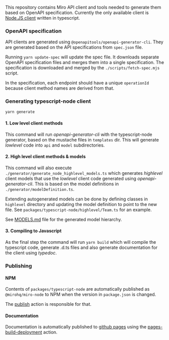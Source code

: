 This repository contains Miro API client and tools needed to generate them based on OpenAPI specification.
Currently the only available client is [Node.JS client](./packages/typescript-node) written in typescript.

### OpenAPI specification

API clients are generated using `@openapitools/openapi-generator-cli`. They are generated based on the API specifications from `spec.json` file.

Running `yarn update-spec` will update the spec file. It downloads separate OpenAPI specification files and merges them into a single specification. The specification is downloaded and merged by the `./scripts/fetch-spec.mjs` script.

In the specification, each endpoint should have a unique `operationId` because client method names are derived from that.

### Generating typescript-node client

```bash
yarn generate
```

#### 1. Low level client methods

This command will run _openapi-generator-cli_ with the typescript-node generator, based on the mustache files in `templates` dir. This will generate _lowlevel_ code into `api` and `model` subdirectories.

#### 2. High level client methods & models

This command will also execute `./generator/generate_node_highlevel_models.ts` which generates _highlevel_ client models that use the _lowlevel_ client code generated using _openapi-generator-cli_. This is based on the model definitions in `./generator/modelDefinition.ts`.

Extending autogenerated models can be done by defining classes in `highlevel` directory and updating the model definition to point to the new file. See `packages/typescript-node/highlevel/Team.ts` for an example.

See [MODELS.md](./MODELS.md) file for the generated model hierarchy.

#### 3. Compiling to Javascript

As the final step the command will run `yarn build` which will compile the typescript code, generate .d.ts files and also generate documentation for the client using _typedoc_.

### Publishing

#### NPM

Contents of `packages/typescript-node` are automatically published as `@mirohq/miro-node` to NPM when the version in `package.json` is changed.

The [publish](https://github.com/miroapp/api-clients/actions/workflows/publish.yml) action is responsible for that.

#### Documentation

Documentation is automatically published to [github pages](https://miroapp.github.io/api-clients/) using the [pages-build-deployment](https://github.com/miroapp/api-clients/actions/workflows/pages/pages-build-deployment) action.
